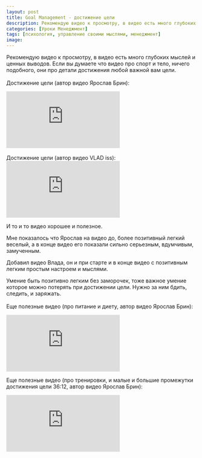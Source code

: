 ```yaml
---
layout: post
title: Goal Management - достижение цели
description: Рекомендую видео к просмотру, в видео есть много глубоких мыслей и ценных выводов. Если вы думаете что видео про спорт и тело, ничего подобного, они про детали достижения любой важной вам цели.
categories: [Уроки Менеджмент]
tags: [психология, управление своими мыслями, менеджмент]
image:
---
```

Рекомендую видео к просмотру, в видео есть много глубоких мыслей и ценных выводов. Если вы думаете что видео про спорт и тело, ничего подобного, они про детали достижения любой важной вам цели.
<br><br>
Достижение цели (автор видео Ярослав Брин):
<div class="yt-video-container-1">
    <iframe src="https://www.youtube.com/embed/Npqmqry752Q?rel=0" frameborder="0" allowfullscreen></iframe>    
</div>
<br>
Достижение цели (автор видео VLAD iss):
<div class="yt-video-container-1">
    <iframe src="https://www.youtube.com/embed/xdjEz0oWINo?rel=0" frameborder="0" allowfullscreen></iframe>    
</div>

И то и то видео хорошее и полезное.

Мне показалось что Ярослав на видео до, более позитивный легкий веселый, а в конце видео его показали сильно серьезным, вдумчивым, замученным.

Добавил видео Влада, он и при старте и в конце видео с позитивным легким простым настроем и мыслями.

Умение быть позитивно легким без заморочек, тоже важное умение которое можно потерять при достижении цели. Нужно за ним бдить, следить, и заряжать.
<br><br>
Еще полезные видео (про питание и диету, автор видео Ярослав Брин):
<div class="yt-video-container-1">
    <iframe src="https://www.youtube.com/embed/Md6LBts7TFg?rel=0" frameborder="0" allowfullscreen></iframe>    
</div>

Еще полезные видео (про тренировки, и малые и большие промежутки достижения цели 36:12, автор видео Ярослав Брин):
<div class="yt-video-container-1">
    <iframe src="https://www.youtube.com/embed/xPh95kAQm3k?rel=0" frameborder="0" allowfullscreen></iframe>    
</div>
